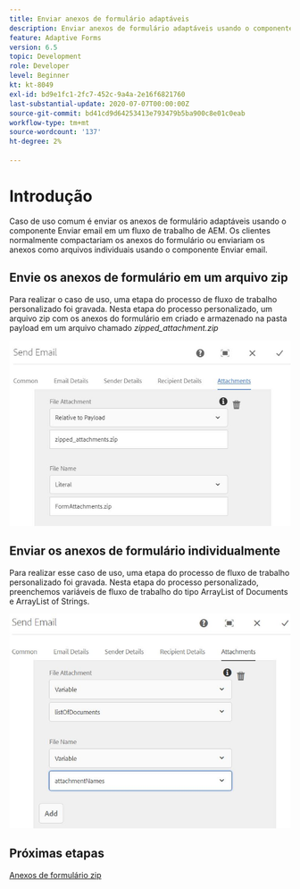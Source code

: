 ```yaml
---
title: Enviar anexos de formulário adaptáveis
description: Enviar anexos de formulário adaptáveis usando o componente Enviar email
feature: Adaptive Forms
version: 6.5
topic: Development
role: Developer
level: Beginner
kt: kt-8049
exl-id: bd9e1fc1-2fc7-452c-9a4a-2e16f6821760
last-substantial-update: 2020-07-07T00:00:00Z
source-git-commit: bd41cd9d64253413e793479b5ba900c8e01c0eab
workflow-type: tm+mt
source-wordcount: '137'
ht-degree: 2%

---
```


# Introdução



Caso de uso comum é enviar os anexos de formulário adaptáveis usando o componente Enviar email em um fluxo de trabalho de AEM.
Os clientes normalmente compactariam os anexos do formulário ou enviariam os anexos como arquivos individuais usando o componente Enviar email.

## Envie os anexos de formulário em um arquivo zip

Para realizar o caso de uso, uma etapa do processo de fluxo de trabalho personalizado foi gravada. Nesta etapa do processo personalizado, um arquivo zip com os anexos do formulário em criado e armazenado na pasta payload em um arquivo chamado *zipped_attachment.zip*

![anexos de formulário de envio](assets/send-form-attachments.JPG)

## Enviar os anexos de formulário individualmente

Para realizar esse caso de uso, uma etapa do processo de fluxo de trabalho personalizado foi gravada. Nesta etapa do processo personalizado, preenchemos variáveis de fluxo de trabalho do tipo ArrayList of Documents e ArrayList of Strings.

![lista de envio de documentos](assets/send-list-of-documents.JPG)

## Próximas etapas

[Anexos de formulário zip](./custom-process-step.md)

